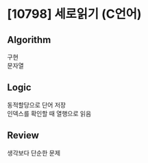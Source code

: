# [10798] 세로읽기 (C언어)

## Algorithm
구현  
문자열

## Logic
동적할당으로 단어 저장  
인덱스를 확인할 때 열행으로 읽음

## Review
생각보다 단순한 문제
